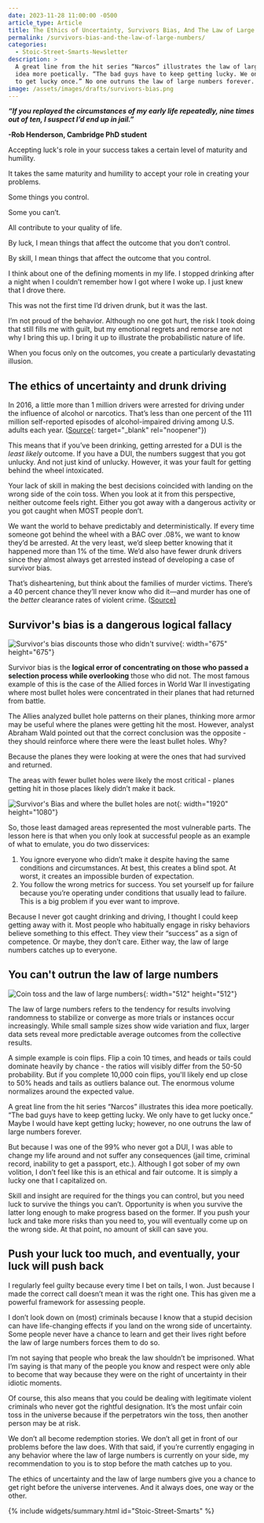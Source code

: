 ```yaml
---
date: 2023-11-28 11:00:00 -0500
article_type: Article
title: The Ethics of Uncertainty, Survivors Bias, And The Law of Large Numbers
permalink: /survivors-bias-and-the-law-of-large-numbers/
categories:
  - Stoic-Street-Smarts-Newsletter
description: >
  A great line from the hit series “Narcos” illustrates the law of large numbers
  idea more poetically. “The bad guys have to keep getting lucky. We only have
  to get lucky once.” No one outruns the law of large numbers forever. 
image: /assets/images/drafts/survivors-bias.png
---
```

***“If you replayed the circumstances of my early life repeatedly, nine times out of ten, I suspect I’d end up in jail.”***

**\-Rob Henderson, Cambridge PhD student**

Accepting luck's role in your success takes a certain level of maturity and humility.&nbsp;

It takes the same maturity and humility to accept your role in creating your problems.

Some things you control.

Some you can’t.

All contribute to your quality of life.

By luck, I mean things that affect the outcome that you don’t control.

By skill, I mean things that affect the outcome that you control.

I think about one of the defining moments in my life. I stopped drinking after a night when I couldn’t remember how I got where I woke up. I just knew that I drove there.

This was not the first time I’d driven drunk, but it was the last.

I’m not proud of the behavior. Although no one got hurt, the risk I took doing that still fills me with guilt, but my emotional regrets and remorse are not why I bring this up. I bring it up to illustrate the probabilistic nature of life.&nbsp;

When you focus only on the outcomes, you create a particularly devastating illusion.&nbsp;

## The ethics of uncertainty and drunk driving

In 2016, a little more than 1 million drivers were arrested for driving under the influence of alcohol or narcotics. That’s less than one percent of the 111 million self-reported episodes of alcohol-impaired driving among U.S. adults each year. ([Source](https://www.cdc.gov/motorvehiclesafety/impaired_driving/impaired-drv_factsheet.html){: target="_blank" rel="noopener"})

This means that if you’ve been drinking, getting arrested for a DUI is the *least likely* outcome. If you have a DUI, the numbers suggest that you got unlucky. And not just kind of unlucky. However, it was your fault for getting behind the wheel intoxicated.

Your lack of skill in making the best decisions coincided with landing on the wrong side of the coin toss. When you look at it from this perspective, neither outcome feels right. Either you got away with a dangerous activity or you got caught when MOST people don’t.

We want the world to behave predictably and deterministically. If every time someone got behind the wheel with a BAC over .08%, we want to know they’d be arrested. At the very least, we’d sleep better knowing that it happened more than 1% of the time. We’d also have fewer drunk drivers since they almost always get arrested instead of developing a case of survivor bias.

That’s disheartening, but think about the families of murder victims. There’s a 40 percent chance they’ll never know who did it—and murder has one of the *better* clearance rates of violent crime. ([Source)](https://www.vox.com/2018/9/24/17896034/murder-crime-clearance-fbi-report)

## Survivor's bias is a dangerous logical fallacy

![Survivor's bias discounts those who didn't survive](/assets/images/drafts/the-one-who-made-it.png "Survivor's bias discounts those who didn't survive"){: width="675" height="675"}

Survivor bias is the **logical error of concentrating on those who passed a selection process while overlooking** those who did not. The most famous example of this is the case of the Allied forces in World War II investigating where most bullet holes were concentrated in their planes that had returned from battle.

The Allies analyzed bullet hole patterns on their planes, thinking more armor may be useful where the planes were getting hit the most. However, analyst Abraham Wald pointed out that the correct conclusion was the opposite - they should reinforce where there were the least bullet holes. Why?

Because the planes they were looking at were the ones that had survived and returned.&nbsp;

The areas with fewer bullet holes were likely the most critical - planes getting hit in those places likely didn’t make it back.

![Survivor's Bias and where the bullet holes are not](/assets/images/drafts/where-the-bullet-holes-aren-t.png "Survivor's Bias and where the bullet holes are not"){: width="1920" height="1080"}

So, those least damaged areas represented the most vulnerable parts. The lesson here is that when you only look at successful people as an example of what to emulate, you do two disservices:

1. You ignore everyone who didn’t make it despite having the same conditions and circumstances. At best, this creates a blind spot. At worst, it creates an impossible burden of expectation.
2. You follow the wrong metrics for success. You set yourself up for failure because you’re operating under conditions that usually lead to failure. This is a big problem if you ever want to improve.

Because I never got caught drinking and driving, I thought I could keep getting away with it. Most people who habitually engage in risky behaviors believe something to this effect. They view their “success” as a sign of competence. Or maybe, they don’t care. Either way, the law of large numbers catches up to everyone.

## You can't outrun the law of large numbers

![Coin toss and the law of large numbers](/assets/images/drafts/cointoss.png "Coin toss and the law of large numbers"){: width="512" height="512"}

The law of large numbers refers to the tendency for results involving randomness to stabilize or converge as more trials or instances occur increasingly. While small sample sizes show wide variation and flux, larger data sets reveal more predictable average outcomes from the collective results.

A simple example is coin flips. Flip a coin 10 times, and heads or tails could dominate heavily by chance - the ratios will visibly differ from the 50-50 probability. But if you complete 10,000 coin flips, you'll likely end up close to 50% heads and tails as outliers balance out. The enormous volume normalizes around the expected value.

A great line from the hit series “Narcos” illustrates this idea more poetically. “The bad guys have to keep getting lucky. We only have to get lucky once.” Maybe I would have kept getting lucky; however, no one outruns the law of large numbers forever.&nbsp;

But because I was one of the 99% who never got a DUI, I was able to change my life around and not suffer any consequences (jail time, criminal record, inability to get a passport, etc.). Although I got sober of my own volition, I don’t feel like this is an ethical and fair outcome. It is simply a lucky one that I capitalized on.

Skill and insight are required for the things you can control, but you need luck to survive the things you can’t. Opportunity is when you survive the latter long enough to make progress based on the former. If you push your luck and take more risks than you need to, you will eventually come up on the wrong side. At that point, no amount of skill can save you.

## Push your luck too much, and eventually, your luck will push back

I regularly feel guilty because every time I bet on tails, I won. Just because I made the correct call doesn’t mean it was the right one. This has given me a powerful framework for assessing people.

I don’t look down on (most) criminals because I know that a stupid decision can have life-changing effects if you land on the wrong side of uncertainty. Some people never have a chance to learn and get their lives right before the law of large numbers forces them to do so.

I’m not saying that people who break the law shouldn’t be imprisoned. What I’m saying is that many of the people you know and respect were only able to become that way because they were on the right of uncertainty in their idiotic moments.

Of course, this also means that you could be dealing with legitimate violent criminals who never got the rightful designation. It’s the most unfair coin toss in the universe because if the perpetrators win the toss, then another person may be at risk.

We don’t all become redemption stories. We don’t all get in front of our problems before the law does. With that said, if you’re currently engaging in any behavior where the law of large numbers is currently on your side, my recommendation to you is to stop before the math catches up to you.

The ethics of uncertainty and the law of large numbers give you a chance to get right before the universe intervenes. And it always does, one way or the other.&nbsp;

{% include widgets/summary.html id="Stoic-Street-Smarts" %}

​​​​​​
